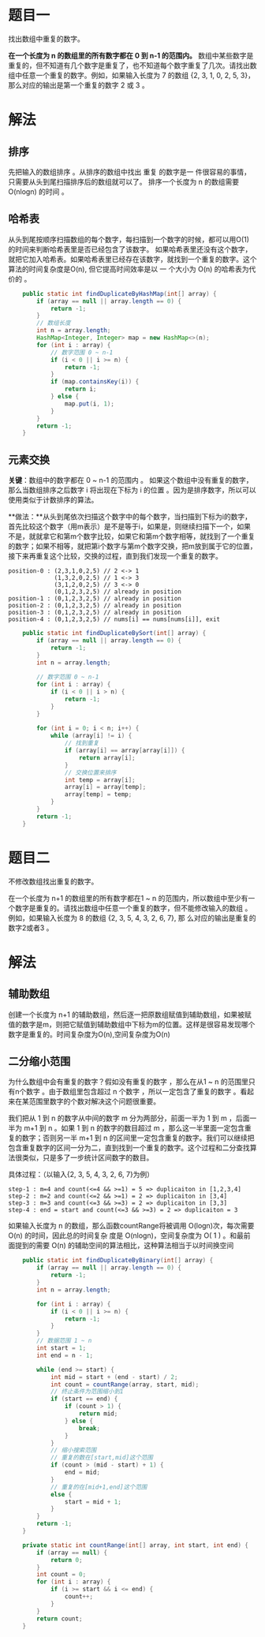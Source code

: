 # 题目一

找出数组中重复的数字。

**在一个长度为 n 的数组里的所有数字都在 0 到 n-1 的范围内。** 数组中某些数字是重复的，但不知道有几个数字是重复了，也不知道每个数字重复了几次。请找出数组中任意一个重复的数字。例如，如果输入长度为 7 的数组 {2, 3, 1, 0, 2, 5, 3}，那么对应的输出是第一个重复的数字 2 或 3 。

# 解法

## 排序

先把输入的数组排序 。从排序的数组中找出 重复 的数字是一 件很容易的事情，只需要从头到尾扫描排序后的数组就可以了。 排序一个长度为 n 的数组需要 O(nlogn) 的时间 。

## 哈希表

从头到尾按顺序扫描数组的每个数字，每扫描到一个数字的时候，都可以用O(1) 的时间来判断哈希表里是否已经包含了该数字。 如果哈希表里还没有这个数字，就把它加入哈希表。如果哈希表里已经存在该数字，就找到一个重复的数字。这个算法的时间复杂度是O(n), 但它提高时间效率是以 一 个大小为 O(n) 的哈希表为代价的 。

```java
    public static int findDuplicateByHashMap(int[] array) {
        if (array == null || array.length == 0) {
            return -1;
        }
        // 数组长度
        int n = array.length;
        HashMap<Integer, Integer> map = new HashMap<>(n);
        for (int i : array) {
            // 数字范围 0 ~ n-1
            if (i < 0 || i >= n) {
                return -1;
            }
            if (map.containsKey(i)) {
                return i;
            } else {
                map.put(i, 1);
            }
        }
        return -1;
    }
```

## 元素交换

**关键**：数组中的数字都在 0 ~ n-1 的范围内 。 如果这个数组中没有重复的数字，那么当数组排序之后数字 i 将出现在下标为 i 的位置 。因为是排序数字，所以可以使用类似于计数排序的算法。

**做法：**从头到尾依次扫描这个数字中的每个数字，当扫描到下标为i的数字，首先比较这个数字（用m表示）是不是等于i，如果是，则继续扫描下一个，如果不是，就就拿它和第m个数字比较，如果它和第m个数字相等，就找到了一个重复的数字；如果不相等，就把第i个数字与第m个数字交换，把m放到属于它的位置，接下来再重复这个比较，交换的过程，直到我们发现一个重复的数字。

```
position-0 : (2,3,1,0,2,5) // 2 <-> 1
             (1,3,2,0,2,5) // 1 <-> 3
             (3,1,2,0,2,5) // 3 <-> 0
             (0,1,2,3,2,5) // already in position
position-1 : (0,1,2,3,2,5) // already in position
position-2 : (0,1,2,3,2,5) // already in position
position-3 : (0,1,2,3,2,5) // already in position
position-4 : (0,1,2,3,2,5) // nums[i] == nums[nums[i]], exit
```

```java
    public static int findDuplicateBySort(int[] array) {
        if (array == null || array.length == 0) {
            return -1;
        }
        int n = array.length;
        
        // 数字范围 0 ~ n-1
        for (int i : array) {
            if (i < 0 || i > n) {
                return -1;
            }
        }
        
        for (int i = 0; i < n; i++) {
            while (array[i] != i) {
                // 找到重复
                if (array[i] == array[array[i]]) {
                    return array[i];
                }
                // 交换位置来排序
                int temp = array[i];
                array[i] = array[temp];
                array[temp] = temp;
            }
        }
        return -1;
    }
```

# 题目二

不修改数组找出重复的数字。

在一个长度为 n+1 的数组里的所有数字都在1 ~ n 的范围内，所以数组中至少有一个数字是重复的。请找出数组中任意一个重复的数字，但不能修改输入的数组 。 例如，如果输入长度为 8 的数组 {2, 3, 5, 4, 3, 2, 6, 7}, 那
么对应的输出是重复的数字2或者3 。

# 解法

## 辅助数组

创建一个长度为 n+1 的辅助数组，然后逐一把原数组赋值到辅助数组，如果被赋值的数字是m，则把它赋值到辅助数组中下标为m的位置。这样是很容易发现哪个数字是重复的。时间复杂度为O(n),空间复杂度为O(n)

## 二分缩小范围

为什么数组中会有重复的数字？假如没有重复的数字 ，那么在从1 ~ n 的范围里只有n个数字 。由于数组里包含超过 n 个数字 ，所以一定包含了重复的数字 。看起来在某范围里数字的个数对解决这个问题很重要。

我们把从 1 到 n 的数字从中间的数字 m 分为两部分，前面一半为 1 到 m ，后面一半为 m+1 到 n 。如果 1 到 n 的数字的数目超过 m ，那么这一半里面一定包含重复的数字；否则另一半 m+1 到 n 的区间里一定包含重复的数字。我们可以继续把包含重复数字的区间一分为二，直到找到一个重复的数字。这个过程和二分查找算法很类似，只是多了一步统计区间数字的数目。

具体过程：（以输入{2, 3, 5, 4, 3, 2, 6, 7}为例）

```
step-1 : m=4 and count(<=4 && >=1) = 5 => duplicaiton in [1,2,3,4]
step-2 : m=2 and count(<=2 && >=1) = 2 => duplicaiton in [3,4]
step-3 : m=3 and count(<=3 && >=3) = 2 => duplicaiton in [3,3]
step-4 : end = start and count(<=3 && >=3) = 2 => duplicaiton = 3
```

如果输入长度为 n 的数组，那么函数countRange将被调用 O(logn)次，每次需要 O(n) 的时间，因此总的时间复杂
度是 O(nlogn)，空间复杂度为 O( 1 ) 。和最前面提到的需要 O(n) 的辅助空间的算法相比，这种算法相当于以时间换空间

```java
    public static int findDuplicateByBinary(int[] array) {
        if (array == null || array.length == 0) {
            return -1;
        }
        int n = array.length;

        for (int i : array) {
            if (i < 0 || i >= n) {
                return -1;
            }
        }
        // 数据范围 1 ~ n
        int start = 1;
        int end = n - 1;

        while (end >= start) {
            int mid = start + (end - start) / 2;
            int count = countRange(array, start, mid);
            // 终止条件为范围缩小到1
            if (start == end) {
                if (count > 1) {
                    return mid;
                } else {
                    break;
                }
            }
            // 缩小搜索范围
            // 重复的数在[start,mid]这个范围
            if (count > (mid - start) + 1) {
                end = mid;
            } 
            // 重复的在[mid+1,end]这个范围
            else {
                start = mid + 1;
            }
        }
        return -1;
    }

    private static int countRange(int[] array, int start, int end) {
        if (array == null) {
            return 0;
        }
        int count = 0;
        for (int i : array) {
            if (i >= start && i <= end) {
                count++;
            }
        }
        return count;
    }
```

